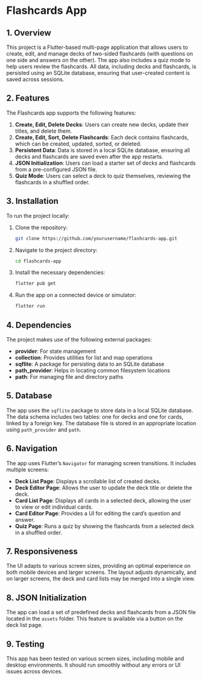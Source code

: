 
# Flashcards App

## 1. Overview

This project is a Flutter-based multi-page application that allows users to create, edit, and manage decks of two-sided flashcards (with questions on one side and answers on the other). The app also includes a quiz mode to help users review the flashcards. All data, including decks and flashcards, is persisted using an SQLite database, ensuring that user-created content is saved across sessions.

## 2. Features

The Flashcards app supports the following features:

1. **Create, Edit, Delete Decks**: Users can create new decks, update their titles, and delete them.
2. **Create, Edit, Sort, Delete Flashcards**: Each deck contains flashcards, which can be created, updated, sorted, or deleted.
3. **Persistent Data**: Data is stored in a local SQLite database, ensuring all decks and flashcards are saved even after the app restarts.
4. **JSON Initialization**: Users can load a starter set of decks and flashcards from a pre-configured JSON file.
5. **Quiz Mode**: Users can select a deck to quiz themselves, reviewing the flashcards in a shuffled order.

## 3. Installation

To run the project locally:

1. Clone the repository:  
   ```bash
   git clone https://github.com/yourusername/flashcards-app.git
   ```
2. Navigate to the project directory:  
   ```bash
   cd flashcards-app
   ```
3. Install the necessary dependencies:  
   ```bash
   flutter pub get
   ```
4. Run the app on a connected device or simulator:  
   ```bash
   flutter run
   ```

## 4. Dependencies

The project makes use of the following external packages:

- **provider**: For state management
- **collection**: Provides utilities for list and map operations
- **sqflite**: A package for persisting data to an SQLite database
- **path_provider**: Helps in locating common filesystem locations
- **path**: For managing file and directory paths

## 5. Database

The app uses the `sqflite` package to store data in a local SQLite database. The data schema includes two tables: one for decks and one for cards, linked by a foreign key. The database file is stored in an appropriate location using `path_provider` and `path`.

## 6. Navigation

The app uses Flutter’s `Navigator` for managing screen transitions. It includes multiple screens:

- **Deck List Page**: Displays a scrollable list of created decks.
- **Deck Editor Page**: Allows the user to update the deck title or delete the deck.
- **Card List Page**: Displays all cards in a selected deck, allowing the user to view or edit individual cards.
- **Card Editor Page**: Provides a UI for editing the card’s question and answer.
- **Quiz Page**: Runs a quiz by showing the flashcards from a selected deck in a shuffled order.

## 7. Responsiveness

The UI adapts to various screen sizes, providing an optimal experience on both mobile devices and larger screens. The layout adjusts dynamically, and on larger screens, the deck and card lists may be merged into a single view.

## 8. JSON Initialization

The app can load a set of predefined decks and flashcards from a JSON file located in the `assets` folder. This feature is available via a button on the deck list page.

## 9. Testing

This app has been tested on various screen sizes, including mobile and desktop environments. It should run smoothly without any errors or UI issues across devices.
